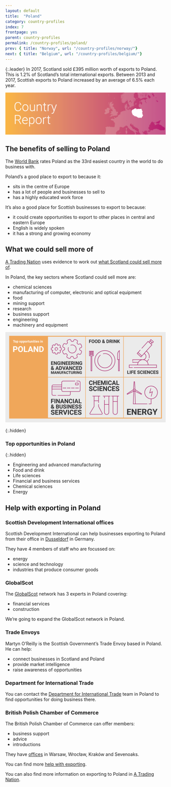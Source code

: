 ```yaml
---
layout: default
title:  "Poland"
category: country-profiles
index: 7
frontpage: yes
parent: country-profiles
permalink: /country-profiles/poland/
prev: { title: "Norway", url: "/country-profiles/norway/"}
next: { title: "Belgium", url: "/country-profiles/belgium/"}
---
```


{:.leader}
In 2017, Scotland sold £395 million worth of exports to Poland. This is 1.2% of Scotland’s total international exports. Between 2013 and 2017, Scottish exports to Poland increased by an average of 6.5% each year.

![An image of Poland outlined on a map](/assets/images/country_maps/07-Poland.png)

## The benefits of selling to Poland
The [World Bank](http://www.doingbusiness.org/en/rankings) rates Poland as the 33rd easiest country in the world to do business with.

Poland’s a good place to export to because it:

* sits in the centre of Europe
* has a lot of people and businesses to sell to
* has a highly educated work force

It’s also a good place for Scottish businesses to export to because:

* it could create opportunities to export to other places in central and eastern Europe
* English is widely spoken
* it has a strong and growing economy

## What we could sell more of
[A Trading Nation](https://www.gov.scot/publications/scotland-a-trading-nation/) uses evidence to work out [what Scotland could sell more of](https://tradingnation.mygov.scot/what-we-could-sell-more-of/).

In Poland, the key sectors where Scotland could sell more are:

* chemical sciences
* manufacturing of computer, electronic and optical equipment
* food
* mining support
* research
* business support
* engineering
* machinery and equipment

![An infographic of top opportunities in Poland](/assets/images/country_infographics/07-Poland-top-opportunities.png)

{:.hidden}
### Top opportunities in Poland

{:.hidden}
* Engineering and advanced manufacturing
* Food and drink
* Life sciences
* Financial and business services
* Chemical sciences
* Energy

## Help with exporting in Poland

### Scottish Development International offices
Scottish Development International can help businesses exporting to Poland from their office in [Dusseldorf](https://www.sdi.co.uk/about-sdi/global-offices/europe-middle-east-and-africa/germany-duesseldorf) in Germany.

They have 4 members of staff who are focussed on:

* energy
* science and technology
* industries that produce consumer goods


### GlobalScot
The [GlobalScot](https://www.globalscot.com/) network has 3 experts in Poland covering:

* financial services
* construction

We’re going to expand the GlobalScot network in Poland.

### Trade Envoys
Martyn O’Reilly is the Scottish Government’s Trade Envoy based in Poland. He can help:

* connect businesses in Scotland and Poland
* provide market intelligence
* raise awareness of opportunities

### Department for International Trade
You can contact the [Department for International Trade](https://www.gov.uk/government/organisations/department-for-international-trade) team in Poland to find opportunities for doing business there.

### British Polish Chamber of Commerce

The British Polish Chamber of Commerce can offer members:

* business support
* advice
* introductions

They have [offices](http://bpcc.org.pl/en/contact) in Warsaw, Wrocław, Kraków and Sevenoaks.

You can find more [help with exporting](https://tradingnation.mygov.scot/help-for-businesses/).

You can also find more information on exporting to Poland in [A Trading Nation](https://www.gov.scot/publications/scotland-a-trading-nation/).
